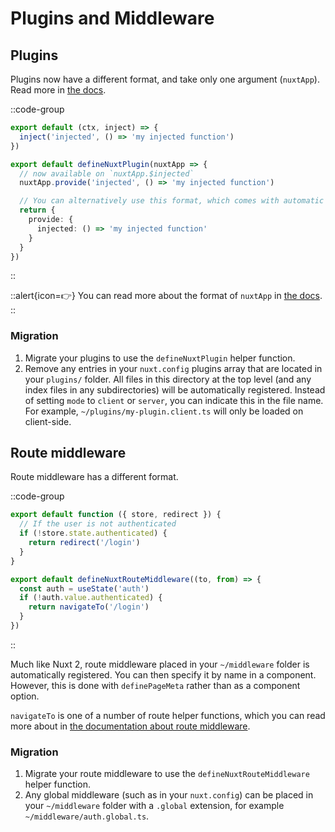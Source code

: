 # Plugins and Middleware

## Plugins

Plugins now have a different format, and take only one argument (`nuxtApp`). Read more in [the docs](/guide/directory-structure/plugins).

::code-group

```js [Nuxt 2]
export default (ctx, inject) => {
  inject('injected', () => 'my injected function')
})
```

```ts [Nuxt 3]
export default defineNuxtPlugin(nuxtApp => {
  // now available on `nuxtApp.$injected`
  nuxtApp.provide('injected', () => 'my injected function')

  // You can alternatively use this format, which comes with automatic type support
  return {
    provide: {
      injected: () => 'my injected function'
    }
  }
})
```

::

::alert{icon=👉}
You can read more about the format of `nuxtApp` in [the docs](/api/composables/use-nuxt-app).
::

### Migration

1. Migrate your plugins to use the `defineNuxtPlugin` helper function.
1. Remove any entries in your `nuxt.config` plugins array that are located in your `plugins/` folder. All files in this directory at the top level (and any index files in any subdirectories) will be automatically registered. Instead of setting `mode` to `client` or `server`, you can indicate this in the file name. For example, `~/plugins/my-plugin.client.ts` will only be loaded on client-side.

## Route middleware

Route middleware has a different format.

::code-group

```js [Nuxt 2]
export default function ({ store, redirect }) {
  // If the user is not authenticated
  if (!store.state.authenticated) {
    return redirect('/login')
  }
}
```

```ts [Nuxt 3]
export default defineNuxtRouteMiddleware((to, from) => {
  const auth = useState('auth')
  if (!auth.value.authenticated) {
    return navigateTo('/login')
  }
})
```

::

Much like Nuxt 2, route middleware placed in your `~/middleware` folder is automatically registered. You can then specify it by name in a component. However, this is done with `definePageMeta` rather than as a component option.

`navigateTo` is one of a number of route helper functions, which you can read more about in [the documentation about route middleware](/guide/directory-structure/middleware).

### Migration

1. Migrate your route middleware to use the `defineNuxtRouteMiddleware` helper function.
1. Any global middleware (such as in your `nuxt.config`) can be placed in your `~/middleware` folder with a `.global` extension, for example `~/middleware/auth.global.ts`.
